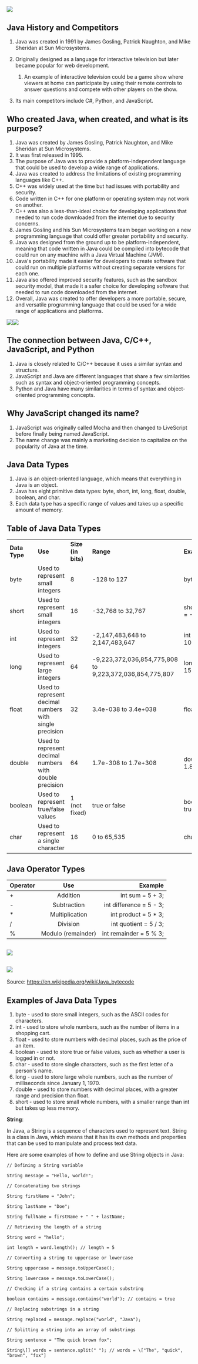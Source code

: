## ![](https://lh6.googleusercontent.com/OUbS1ORjQud3inaglt8qzGcztyA1vtenvholtMfSBQ3OrKQ5lIa1m0l3AtMg5cd1YqBL7hNZQ2srrOsBaTCBiggW_N-5VJ1Brdh_gyZgdme9NqhfkF67r-itjUtKEfl2WIRmETFi6YPN34nDj6wffac)


## Java History and Competitors

1. Java was created in 1991 by James Gosling, Patrick Naughton, and Mike Sheridan at Sun Microsystems.

2. Originally designed as a language for interactive television but later became popular for web development.

    1. An example of interactive television could be a game show where viewers at home can participate by using their remote controls to answer questions and compete with other players on the show. 

3. Its main competitors include C#, Python, and JavaScript.


## Who created Java, when created, and what is its purpose?

1. Java was created by James Gosling, Patrick Naughton, and Mike Sheridan at Sun Microsystems.
2. It was first released in 1995.
3. The purpose of Java was to provide a platform-independent language that could be used to develop a wide range of applications.
4. Java was created to address the limitations of existing programming languages like C++.
5. C++ was widely used at the time but had issues with portability and security.
6. Code written in C++ for one platform or operating system may not work on another.
7. C++ was also a less-than-ideal choice for developing applications that needed to run code downloaded from the internet due to security concerns.
8. James Gosling and his Sun Microsystems team began working on a new programming language that could offer greater portability and security.
9. Java was designed from the ground up to be platform-independent, meaning that code written in Java could be compiled into bytecode that could run on any machine with a Java Virtual Machine (JVM).
10. Java's portability made it easier for developers to create software that could run on multiple platforms without creating separate versions for each one.
11. Java also offered improved security features, such as the sandbox security model, that made it a safer choice for developing software that needed to run code downloaded from the internet.
12. Overall, Java was created to offer developers a more portable, secure, and versatile programming language that could be used for a wide range of applications and platforms.

![](https://lh3.googleusercontent.com/5ibVviO35E4MEdRizbps544vCc7LfhH0aS8trPeJem63b02UbgZCAqooDSEZeL9aWhQP851Ucx8i_avrwkhr6TCovVDI61YKh1MvcvCFTQWBOBcxQWtoUXKy6sJWBDRnthOiyCit0Q1A8mJikfsXqWA)![](https://lh4.googleusercontent.com/LXn3rnefnZq7TnsOUEwwgVOiTjwg0YBZXt-LctbRHS6_7jEhARgkVYcEoD2WlZLh27mQY4FekF57eLfhoamwmkzBMmVe11AA48XINTaxB4vxbEnECe-SPSb6C0fPU7W5rPPEIFLMW-wRvQXeMpOb5Ls)


## The connection between Java, C/C++, JavaScript, and Python

1. Java is closely related to C/C++ because it uses a similar syntax and structure.
2. JavaScript and Java are different languages that share a few similarities such as syntax and object-oriented programming concepts.
3. Python and Java have many similarities in terms of syntax and object-oriented programming concepts.


## Why JavaScript changed its name?

1. JavaScript was originally called Mocha and then changed to LiveScript before finally being named JavaScript.
2. The name change was mainly a marketing decision to capitalize on the popularity of Java at the time.


## Java Data Types

1. Java is an object-oriented language, which means that everything in Java is an object.
2. Java has eight primitive data types: byte, short, int, long, float, double, boolean, and char.
3. Each data type has a specific range of values and takes up a specific amount of memory.


## Table of Java Data Types

|               |                                                         |                    |                                                          |                                |
| ------------- | ------------------------------------------------------- | ------------------ | -------------------------------------------------------- | ------------------------------ |
| **Data Type** | **Use**                                                 | **Size (in bits)** | **Range**                                                | **Example**                    |
| byte          | Used to represent small integers                        | 8                  | \-128 to 127                                             | byte age = 25;                 |
| short         | Used to represent small integers                        | 16                 | \-32,768 to 32,767                                       | short temperature = -10;       |
| int           | Used to represent integers                              | 32                 | \-2,147,483,648 to 2,147,483,647                         | int population = 1000000;      |
| long          | Used to represent large integers                        | 64                 | \-9,223,372,036,854,775,808 to 9,223,372,036,854,775,807 | long distance = 150000000000L; |
| float         | Used to represent decimal numbers with single precision | 32                 | 3.4e-038 to 3.4e+038                                     | float pi = 3.14f;              |
| double        | Used to represent decimal numbers with double precision | 64                 | 1.7e-308 to 1.7e+308                                     | double height = 1.85;          |
| boolean       | Used to represent true/false values                     | 1 (not fixed)      | true or false                                            | boolean isTall = true;         |
| char          | Used to represent a single character                    | 16                 | 0 to 65,535                                              | char letter = 'A';             |


## Java Operator Types

| Operator |         Use         |                 Example |
|----------|:-------------------:|------------------------:|
| + |      Addition       |        int sum = 5 + 3; |
| - |     Subtraction     | int difference = 5 - 3; |
| * |   Multiplication    |   int product = 5 \* 3; |
| / |      Division       |   int quotient = 5 / 3; |
| % | Modulo (remainder)  |  int remainder = 5 % 3; |

## ![](https://lh5.googleusercontent.com/kiHZIeurpgP80e7XSWAWsf-vb2VP31hJC0kZeXRrZjsyBu3YciBtfL3YMepZWhOZVkflxEsrfE-0LQq__o6i7_31XuSPMumjvqsw5kIeXmRDAVj46n66QCFLoNjp4wG3DK4tfpiDqWstuY0FE_dYvkk)


## ![](https://lh3.googleusercontent.com/QNUjApkYEqcPEV7Tm7_mHLz-QpEoDWiKNPwPNB3prTtj-TJP0_R2x0UMvA3xon4GPAU1geX5TqlBGwGuwue91Yszyj8KyvRQu1O5_BWud7z_GonrLKYsrotpj-_xya6pSg_BblMKSl-CEn_urscWozg)

Source: <https://en.wikipedia.org/wiki/Java_bytecode> 


## Examples of Java Data Types

1. byte - used to store small integers, such as the ASCII codes for characters.
2. int - used to store whole numbers, such as the number of items in a shopping cart.
3. float - used to store numbers with decimal places, such as the price of an item.
4. boolean - used to store true or false values, such as whether a user is logged in or not.
5. char - used to store single characters, such as the first letter of a person's name.
6. long - used to store large whole numbers, such as the number of milliseconds since January 1, 1970.
7. double - used to store numbers with decimal places, with a greater range and precision than float.
8. short - used to store small whole numbers, with a smaller range than int but takes up less memory.

**String**:

In Java, a String is a sequence of characters used to represent text. String is a class in Java, which means that it has its own methods and properties that can be used to manipulate and process text data.

Here are some examples of how to define and use String objects in Java:
```
// Defining a String variable

String message = "Hello, world!";

// Concatenating two strings

String firstName = "John";

String lastName = "Doe";

String fullName = firstName + " " + lastName;

// Retrieving the length of a string

String word = "hello";

int length = word.length(); // length = 5

// Converting a string to uppercase or lowercase

String uppercase = message.toUpperCase();

String lowercase = message.toLowerCase();

// Checking if a string contains a certain substring

boolean contains = message.contains("world"); // contains = true

// Replacing substrings in a string

String replaced = message.replace("world", "Java");

// Splitting a string into an array of substrings

String sentence = "The quick brown fox";

String\[] words = sentence.split(" "); // words = \["The", "quick", "brown", "fox"]
```